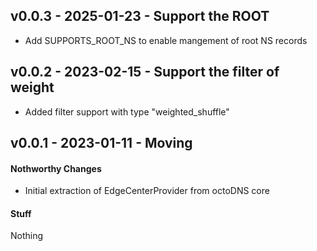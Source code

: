 ## v0.0.3 - 2025-01-23 - Support the ROOT

* Add SUPPORTS_ROOT_NS to enable mangement of root NS records

## v0.0.2 - 2023-02-15 - Support the filter of weight

* Added filter support with type "weighted_shuffle"

## v0.0.1 - 2023-01-11 - Moving

#### Nothworthy Changes

* Initial extraction of EdgeCenterProvider from octoDNS core

#### Stuff

Nothing
